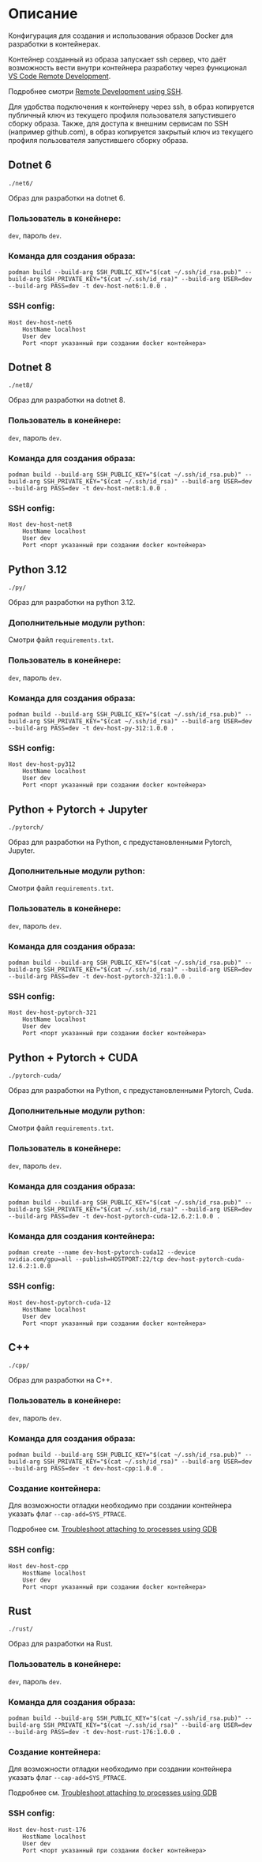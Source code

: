 # Описание
Конфигурация для создания и использования образов Docker для разработки в контейнерах.

Контейнер созданный из образа запускает ssh сервер, что даёт возможность вести внутри контейнера разработку
через функционал [VS Code Remote Development](https://code.visualstudio.com/docs/remote/remote-overview).

Подробнее смотри [Remote Development using SSH](https://code.visualstudio.com/docs/remote/ssh).

Для удобства подключения к контейнеру через ssh, в образ копируется публичный ключ из текущего профиля пользователя запустившего сборку образа.
Также, для доступа к внешним сервисам по SSH (например github.com), в образ копируется закрытый ключ из текущего профиля пользователя запустившего сборку образа.

## Dotnet 6
`./net6/`

Образ для разработки на dotnet 6.

### Пользователь в конейнере:
`dev`, пароль `dev`.

### Команда для создания образа:
`podman build --build-arg SSH_PUBLIC_KEY="$(cat ~/.ssh/id_rsa.pub)" --build-arg SSH_PRIVATE_KEY="$(cat ~/.ssh/id_rsa)" --build-arg USER=dev --build-arg PASS=dev -t dev-host-net6:1.0.0 .`

### SSH config:
```
Host dev-host-net6
    HostName localhost
    User dev
    Port <порт указанный при создании docker контейнера>
```

## Dotnet 8
`./net8/`

Образ для разработки на dotnet 8.

### Пользователь в конейнере:
`dev`, пароль `dev`.

### Команда для создания образа:
`podman build --build-arg SSH_PUBLIC_KEY="$(cat ~/.ssh/id_rsa.pub)" --build-arg SSH_PRIVATE_KEY="$(cat ~/.ssh/id_rsa)" --build-arg USER=dev --build-arg PASS=dev -t dev-host-net8:1.0.0 .`

### SSH config:
```
Host dev-host-net8
    HostName localhost
    User dev
    Port <порт указанный при создании docker контейнера>
```

## Python 3.12
`./py/`

Образ для разработки на python 3.12.

### Дополнительные модули python:
Смотри файл `requirements.txt`.

### Пользователь в конейнере:
`dev`, пароль `dev`.

### Команда для создания образа:
`podman build --build-arg SSH_PUBLIC_KEY="$(cat ~/.ssh/id_rsa.pub)" --build-arg SSH_PRIVATE_KEY="$(cat ~/.ssh/id_rsa)" --build-arg USER=dev --build-arg PASS=dev -t dev-host-py-312:1.0.0 .`

### SSH config:
```
Host dev-host-py312
    HostName localhost
    User dev
    Port <порт указанный при создании docker контейнера>
```

## Python + Pytorch + Jupyter
`./pytorch/`

Образ для разработки на Python, с предустановленными Pytorch, Jupyter.

### Дополнительные модули python:
Смотри файл `requirements.txt`.

### Пользователь в конейнере:
`dev`, пароль `dev`.

### Команда для создания образа:
`podman build --build-arg SSH_PUBLIC_KEY="$(cat ~/.ssh/id_rsa.pub)" --build-arg SSH_PRIVATE_KEY="$(cat ~/.ssh/id_rsa)" --build-arg USER=dev --build-arg PASS=dev -t dev-host-pytorch-321:1.0.0 .`

### SSH config:
```
Host dev-host-pytorch-321
    HostName localhost
    User dev
    Port <порт указанный при создании docker контейнера>
```

## Python + Pytorch + CUDA
`./pytorch-cuda/`

Образ для разработки на Python, с предустановленными Pytorch, Cuda.

### Дополнительные модули python:
Смотри файл `requirements.txt`.

### Пользователь в конейнере:
`dev`, пароль `dev`.

### Команда для создания образа:
`podman build --build-arg SSH_PUBLIC_KEY="$(cat ~/.ssh/id_rsa.pub)" --build-arg SSH_PRIVATE_KEY="$(cat ~/.ssh/id_rsa)" --build-arg USER=dev --build-arg PASS=dev -t dev-host-pytorch-cuda-12.6.2:1.0.0 .`

### Команда для создания контейнера:

`podman create --name dev-host-pytorch-cuda12 --device nvidia.com/gpu=all --publish=HOSTPORT:22/tcp dev-host-pytorch-cuda-12.6.2:1.0.0`

### SSH config:
```
Host dev-host-pytorch-cuda-12
    HostName localhost
    User dev
    Port <порт указанный при создании docker контейнера>
```

## C++
`./cpp/`

Образ для разработки на C++.

### Пользователь в конейнере:
`dev`, пароль `dev`.

### Команда для создания образа:
`podman build --build-arg SSH_PUBLIC_KEY="$(cat ~/.ssh/id_rsa.pub)" --build-arg SSH_PRIVATE_KEY="$(cat ~/.ssh/id_rsa)" --build-arg USER=dev --build-arg PASS=dev -t dev-host-cpp:1.0.0 .`

### Создание контейнера:
Для возможности отладки необходимо при создании контейнера указать флаг `--cap-add=SYS_PTRACE`.

Подробнее см. [Troubleshoot attaching to processes using GDB](https://github.com/Microsoft/MIEngine/wiki/Troubleshoot-attaching-to-processes-using-GDB)

### SSH config:
```
Host dev-host-cpp
    HostName localhost
    User dev
    Port <порт указанный при создании docker контейнера>
```

## Rust
`./rust/`

Образ для разработки на Rust.

### Пользователь в конейнере:
`dev`, пароль `dev`.

### Команда для создания образа:
`podman build --build-arg SSH_PUBLIC_KEY="$(cat ~/.ssh/id_rsa.pub)" --build-arg SSH_PRIVATE_KEY="$(cat ~/.ssh/id_rsa)" --build-arg USER=dev --build-arg PASS=dev -t dev-host-rust-176:1.0.0 .`

### Создание контейнера:
Для возможности отладки необходимо при создании контейнера указать флаг `--cap-add=SYS_PTRACE`.

Подробнее см. [Troubleshoot attaching to processes using GDB](https://github.com/Microsoft/MIEngine/wiki/Troubleshoot-attaching-to-processes-using-GDB)

### SSH config:
```
Host dev-host-rust-176
    HostName localhost
    User dev
    Port <порт указанный при создании docker контейнера>
```
